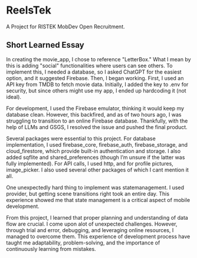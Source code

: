 # ReelsTek

A Project for RISTEK MobDev Open Recruitment.

## Short Learned Essay

In creating the movie_app, I chose to reference "LetterBox." What I mean by this is adding "social" functionalities where users can see others. To implement this, I needed a database, so I asked ChatGPT for the easiest option, and it suggested Firebase. Then, I began working. First, I used an API key from TMDB to fetch movie data. Initially, I added the key to .env for security, but since others might use my app, I ended up hardcoding it (not ideal).

For development, I used the Firebase emulator, thinking it would keep my database clean. However, this backfired, and as of two hours ago, I was struggling to transition to an online Firebase database. Thankfully, with the help of LLMs and GSGS, I resolved the issue and pushed the final product.

Several packages were essential to this project. For database implementation, I used firebase_core, firebase_auth, firebase_storage, and cloud_firestore, which provide built-in authentication and storage. I also added sqflite and shared_preferences (though I’m unsure if the latter was fully implemented). For API calls, I used http, and for profile pictures, image_picker. I also used several other packages of which I cant mention it all.

One unexpectedly hard thing to implement was statemanagement. I used provider, but getting scene transitions right took an entire day. This experience showed me that state management is a critical aspect of mobile development.

From this project, I learned that proper planning and understanding of data flow are crucial. I come upon alot of unexpected challenges. However, through trial and error, debugging, and leveraging online resources, I managed to overcome them. This experience of development process have taught me adaptability, problem-solving, and the importance of continuously learning from mistakes.
